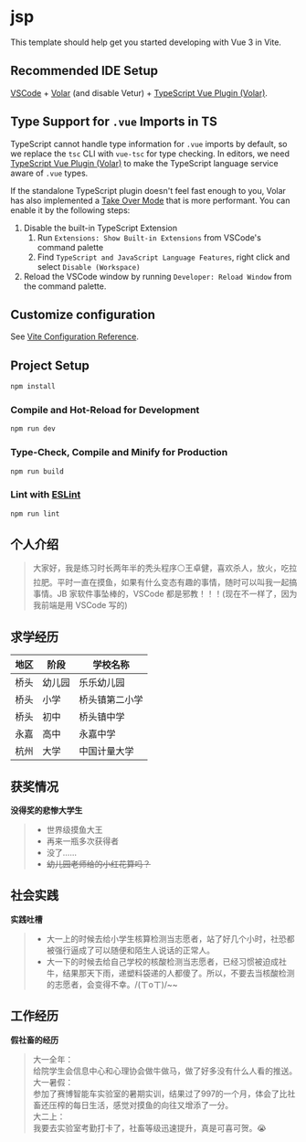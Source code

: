 # jsp

This template should help get you started developing with Vue 3 in Vite.

## Recommended IDE Setup

[VSCode](https://code.visualstudio.com/) + [Volar](https://marketplace.visualstudio.com/items?itemName=Vue.volar) (and disable Vetur) + [TypeScript Vue Plugin (Volar)](https://marketplace.visualstudio.com/items?itemName=Vue.vscode-typescript-vue-plugin).

## Type Support for `.vue` Imports in TS

TypeScript cannot handle type information for `.vue` imports by default, so we replace the `tsc` CLI with `vue-tsc` for type checking. In editors, we need [TypeScript Vue Plugin (Volar)](https://marketplace.visualstudio.com/items?itemName=Vue.vscode-typescript-vue-plugin) to make the TypeScript language service aware of `.vue` types.

If the standalone TypeScript plugin doesn't feel fast enough to you, Volar has also implemented a [Take Over Mode](https://github.com/johnsoncodehk/volar/discussions/471#discussioncomment-1361669) that is more performant. You can enable it by the following steps:

1. Disable the built-in TypeScript Extension
    1) Run `Extensions: Show Built-in Extensions` from VSCode's command palette
    2) Find `TypeScript and JavaScript Language Features`, right click and select `Disable (Workspace)`
2. Reload the VSCode window by running `Developer: Reload Window` from the command palette.

## Customize configuration

See [Vite Configuration Reference](https://vitejs.dev/config/).

## Project Setup

```sh
npm install
```

### Compile and Hot-Reload for Development

```sh
npm run dev
```

### Type-Check, Compile and Minify for Production

```sh
npm run build
```

### Lint with [ESLint](https://eslint.org/)

```sh
npm run lint
```
## 个人介绍
> 大家好，我是练习时长两年半的秃头程序⚪王卓健，喜欢杀人，放火，吃拉拉肥。平时一直在摸鱼，如果有什么变态有趣的事情，随时可以叫我一起搞事情。JB 家软件事坠棒的，VSCode 都是邪教！！！(现在不一样了，因为我前端是用 VSCode 写的)
## 求学经历
| **地区** | **阶段** | **学校名称**   |
|----------|----------|----------------|
| 桥头     | 幼儿园   | 乐乐幼儿园     |
| 桥头     | 小学     | 桥头镇第二小学 |
| 桥头     | 初中     | 桥头镇中学     |
| 永嘉     | 高中     | 永嘉中学       |
| 杭州     | 大学     | 中国计量大学   |
## 获奖情况
**没得奖的悲惨大学生**
> + 世界级摸鱼大王
> + 再来一瓶多次获得者
> + 没了……
> + ~~幼儿园老师给的小红花算吗？~~
## 社会实践
**实践吐槽**
> -  大一上的时候去给小学生核算检测当志愿者，站了好几个小时，社恐都被强行逼成了可以随便和陌生人说话的正常人。
> - 大一下的时候去给自己学校的核酸检测当志愿者，已经习惯被迫成社牛，结果那天下雨，递塑料袋递的人都傻了。所以，不要去当核酸检测的志愿者，会变得不幸。/(ㄒoㄒ)/~~
## 工作经历
**假社畜的经历**
> 大一全年：\
      给院学生会信息中心和心理协会做牛做马，做了好多没有什么人看的推送。\
大一暑假：\
      参加了赛博智能车实验室的暑期实训，结果过了997的一个月，体会了比社畜还压榨的每日生活，感觉对摸鱼的向往又增添了一分。\
大二上：\
      我要去实验室考勤打卡了，社畜等级迅速提升，真是可喜可贺。😭